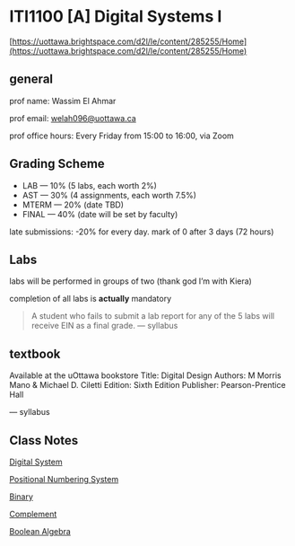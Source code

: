 # ITI1100 [A] Digital Systems I

[https://uottawa.brightspace.com/d2l/le/content/285255/Home](https://uottawa.brightspace.com/d2l/le/content/285255/Home)

## general

prof name: Wassim El Ahmar

prof email: [welah096@uottawa.ca](mailto:welah096@uottawa.ca)

prof office hours: Every Friday from 15:00 to 16:00, via Zoom

## Grading Scheme

- LAB — 10% (5 labs, each worth 2%)
- AST — 30% (4 assignments, each worth 7.5%)
- MTERM — 20% (date TBD)
- FINAL — 40% (date will be set by faculty)

late submissions: -20% for every day. mark of 0 after 3 days (72 hours)

## Labs

labs will be performed in groups of two (thank god I’m with Kiera)

completion of all labs is **actually** mandatory

> A student who fails to submit a lab report for any of the 5 labs will receive EIN as a final grade. — syllabus
> 

## textbook

Available at the uOttawa bookstore
Title: Digital Design
Authors: M Morris Mano & Michael D. Ciletti
Edition: Sixth Edition
Publisher: Pearson-Prentice Hall

— syllabus

## Class Notes

[Digital System](Notes%20797754650f904ea69294e3a146c4d48f/Digital%20System%20bbedb8f9ddee431180e4d4feffaf88e3.md)

[Positional Numbering System](Notes%20797754650f904ea69294e3a146c4d48f/Positional%20Numbering%20System%20f9660787af6e443e96ee364c9c36ab9c.md)

[Binary](Notes%20797754650f904ea69294e3a146c4d48f/Binary%20d3f910562457407088be1154717f1a9a.md)

[Complement](Notes%20797754650f904ea69294e3a146c4d48f/Complement%20079a49afbef24bc8bacb3a5ba743acad.md)

[Boolean Algebra](Notes%20797754650f904ea69294e3a146c4d48f/Boolean%20Algebra%208ddf7e442d4a449a936a6504590989fd.md)